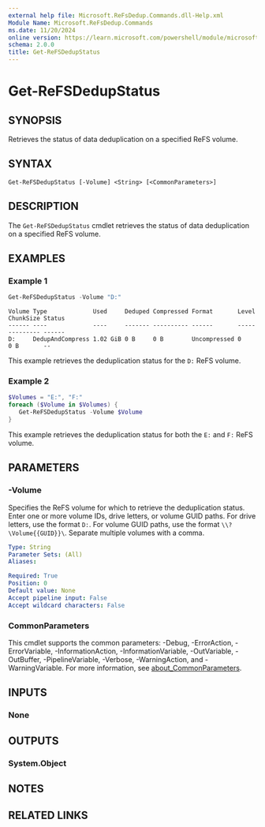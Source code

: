 ```yaml
---
external help file: Microsoft.ReFsDedup.Commands.dll-Help.xml
Module Name: Microsoft.ReFsDedup.Commands
ms.date: 11/20/2024
online version: https://learn.microsoft.com/powershell/module/microsoft.refsdedup.commands/get-refsdedupstatus?view=windowsserver2025-ps&wt.mc_id=ps-gethelp
schema: 2.0.0
title: Get-ReFSDedupStatus
---
```


# Get-ReFSDedupStatus

## SYNOPSIS
Retrieves the status of data deduplication on a specified ReFS volume.

## SYNTAX

```
Get-ReFSDedupStatus [-Volume] <String> [<CommonParameters>]
```

## DESCRIPTION

The `Get-ReFSDedupStatus` cmdlet retrieves the status of data deduplication on a specified ReFS
volume.

## EXAMPLES

### Example 1

```powershell
Get-ReFSDedupStatus -Volume "D:"
```

```output
Volume Type             Used     Deduped Compressed Format       Level ChunkSize Status
------ ----             ----     ------- ---------- ------       ----- --------- ------
D:     DedupAndCompress 1.02 GiB 0 B     0 B        Uncompressed 0     0 B       --    
```

This example retrieves the deduplication status for the `D:` ReFS volume.

### Example 2

```powershell
$Volumes = "E:", "F:"
foreach ($Volume in $Volumes) {
   Get-ReFSDedupStatus -Volume $Volume
}
```

This example retrieves the deduplication status for both the `E:` and `F:` ReFS volume.

## PARAMETERS

### -Volume

Specifies the ReFS volume for which to retrieve the deduplication status. Enter one or more volume
IDs, drive letters, or volume GUID paths. For drive letters, use the format `D:`. For volume GUID
paths, use the format `\\?\Volume{{GUID}}\`. Separate multiple volumes with a comma.

```yaml
Type: String
Parameter Sets: (All)
Aliases:

Required: True
Position: 0
Default value: None
Accept pipeline input: False
Accept wildcard characters: False
```

### CommonParameters

This cmdlet supports the common parameters: -Debug, -ErrorAction, -ErrorVariable,
-InformationAction, -InformationVariable, -OutVariable, -OutBuffer, -PipelineVariable, -Verbose,
-WarningAction, and -WarningVariable. For more information, see
[about_CommonParameters](/powershell/module/microsoft.powershell.core/about/about_commonparameters).

## INPUTS

### None

## OUTPUTS

### System.Object

## NOTES

## RELATED LINKS
